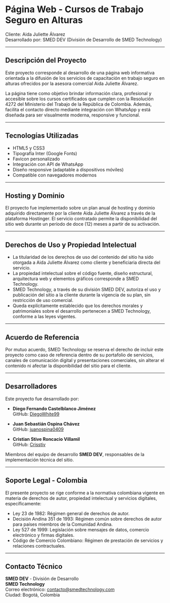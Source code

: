 # Página Web - Cursos de Trabajo Seguro en Alturas  
Cliente: Aida Juliette Álvarez  
Desarrollado por: SMED DEV (División de Desarrollo de SMED Technology)

---

## Descripción del Proyecto

Este proyecto corresponde al desarrollo de una página web informativa orientada a la difusión de los servicios de capacitación en trabajo seguro en alturas ofrecidos por la asesora comercial Aida Juliette Álvarez.

La página tiene como objetivo brindar información clara, profesional y accesible sobre los cursos certificados que cumplen con la Resolución 4272 del Ministerio del Trabajo de la República de Colombia. Además, facilita el contacto directo mediante integración con WhatsApp y está diseñada para ser visualmente moderna, responsive y funcional.

---

## Tecnologías Utilizadas

- HTML5 y CSS3
- Tipografía Inter (Google Fonts)
- Favicon personalizado
- Integración con API de WhatsApp
- Diseño responsive (adaptable a dispositivos móviles)
- Compatible con navegadores modernos

---

## Hosting y Dominio

El proyecto fue implementado sobre un plan anual de hosting y dominio adquirido directamente por la cliente Aida Juliette Álvarez a través de la plataforma Hostinger. El servicio contratado permite la disponibilidad del sitio web durante un período de doce (12) meses a partir de su activación.

---

## Derechos de Uso y Propiedad Intelectual

- La titularidad de los derechos de uso del contenido del sitio ha sido otorgada a Aida Juliette Álvarez como cliente y beneficiaria directa del servicio.
- La propiedad intelectual sobre el código fuente, diseño estructural, arquitectura web y elementos gráficos corresponde a SMED Technology.
- SMED Technology, a través de su división SMED DEV, autoriza el uso y publicación del sitio a la cliente durante la vigencia de su plan, sin restricción de uso comercial.
- Queda explícitamente establecido que los derechos morales y patrimoniales sobre el desarrollo pertenecen a SMED Technology, conforme a las leyes vigentes.

---

## Acuerdo de Referencia

Por mutuo acuerdo, SMED Technology se reserva el derecho de incluir este proyecto como caso de referencia dentro de su portafolio de servicios, canales de comunicación digital y presentaciones comerciales, sin alterar el contenido ni afectar la disponibilidad del sitio para el cliente.

---

## Desarrolladores

Este proyecto fue desarrollado por:

- **Diego Fernando Castelblanco Jiménez**  
  GitHub: [DiegoWhite99](https://github.com/DiegoWhite99)

- **Juan Sebastián Ospina Chávez**  
  GitHub: [juanospina0409](https://github.com/juanospina0409)

- **Cristian Stive Roncacio Villamil**  
  GitHub: [Crisstiv](https://github.com/Crisstiv)

Miembros del equipo de desarrollo **SMED DEV**, responsables de la implementación técnica del sitio.

---

## Soporte Legal - Colombia

El presente proyecto se rige conforme a la normativa colombiana vigente en materia de derechos de autor, propiedad intelectual y servicios digitales, específicamente:

- Ley 23 de 1982: Régimen general de derechos de autor.  
- Decisión Andina 351 de 1993: Régimen común sobre derechos de autor para países miembros de la Comunidad Andina.  
- Ley 527 de 1999: Legislación sobre mensajes de datos, comercio electrónico y firmas digitales.  
- Código de Comercio Colombiano: Régimen de prestación de servicios y relaciones contractuales.

---

## Contacto Técnico

**SMED DEV** - División de Desarrollo  
**SMED Technology**  
Correo electrónico: contacto@smedtechnology.com  
Ciudad: Bogotá, Colombia
